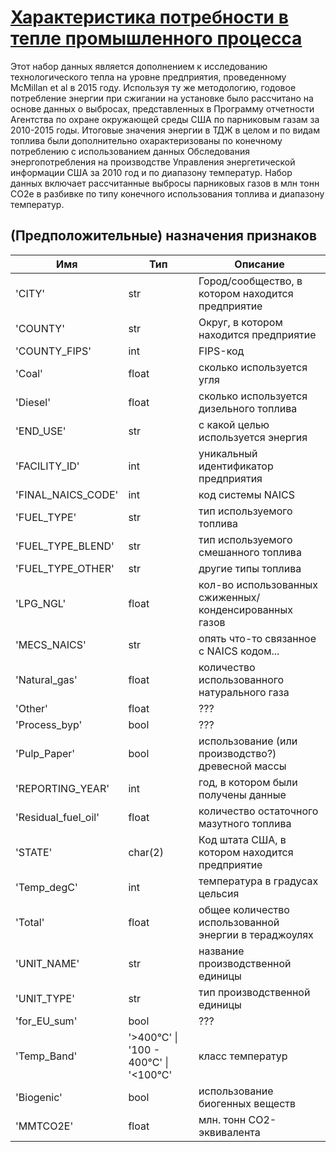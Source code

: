 # [Характеристика потребности в тепле промышленного процесса](https://data.world/us-doe-gov/4bcb6731-a1d7-4126-9802-aa7165eb8281)

Этот набор данных является дополнением к исследованию технологического тепла на уровне предприятия, проведенному McMillan et al в 2015 году. Используя ту же методологию, годовое потребление энергии при сжигании на установке было рассчитано на основе данных о выбросах, представленных в Программу отчетности Агентства по охране окружающей среды США по парниковым газам за 2010-2015 годы. Итоговые значения энергии в ТДЖ в целом и по видам топлива были дополнительно охарактеризованы по конечному потреблению с использованием данных Обследования энергопотребления на производстве Управления энергетической информации США за 2010 год и по диапазону температур. Набор данных включает рассчитанные выбросы парниковых газов в млн тонн CO2e в разбивке по типу конечного использования топлива и диапазону температур.

## (Предположительные) назначения признаков

| Имя                 | Тип                                   | Описание                                               |
| ------------------- | ------------------------------------- | ------------------------------------------------------ |
| 'CITY'              | str                                   | Город/сообщество, в котором находится предприятие      |
| 'COUNTY'            | str                                   | Округ, в котором находится предприятие                 |
| 'COUNTY_FIPS'       | int                                   | FIPS-код                                               |
| 'Coal'              | float                                 | сколько используется угля                              |
| 'Diesel'            | float                                 | сколько используется дизельного топлива                |
| 'END_USE'           | str                                   | с какой целью используется энергия                     |
| 'FACILITY_ID'       | int                                   | уникальный идентификатор предприятия                   |
| 'FINAL_NAICS_CODE'  | int                                   | код системы NAICS                                      |
| 'FUEL_TYPE'         | str                                   | тип используемого топлива                              |
| 'FUEL_TYPE_BLEND'   | str                                   | тип используемого смешанного топлива                   |
| 'FUEL_TYPE_OTHER'   | str                                   | другие типы топлива                                    |
| 'LPG_NGL'           | float                                 | кол-во использованных сжиженных/конденсированных газов |
| 'MECS_NAICS'        | str                                   | опять что-то связанное с NAICS кодом...                |
| 'Natural_gas'       | float                                 | количество использованного натурального газа           |
| 'Other'             | float                                 | ???                                                    |
| 'Process_byp'       | bool                                  | ???                                                    |
| 'Pulp_Paper'        | bool                                  | использование (или производство?) древесной массы      |
| 'REPORTING_YEAR'    | int                                   | год, в котором были получены данные                    |
| 'Residual_fuel_oil' | float                                 | количество остаточного мазутного топлива               |
| 'STATE'             | char(2)                               | Код штата США, в котором находится предприятие         |
| 'Temp_degC'         | int                                   | температура в градусах цельсия                         |
| 'Total'             | float                                 | общее количество использованной энергии в тераджоулях  |
| 'UNIT_NAME'         | str                                   | название производственной единицы                      |
| 'UNIT_TYPE'         | str                                   | тип производственной единицы                           |
| 'for_EU_sum'        | bool                                  | ???                                                    |
| 'Temp_Band'         | '>400°C' \| '100 - 400°C' \| '<100°C' | класс температур                                       |
| 'Biogenic'          | bool                                  | использование биогенных веществ                        |
| 'MMTCO2E'           | float                                 | млн. тонн CO2-эквивалента                              |
